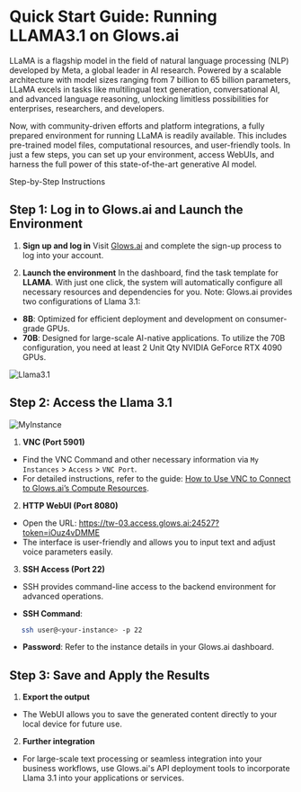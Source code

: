 # Quick Start Guide: Running LLAMA3.1 on Glows.ai

LLaMA is a flagship model in the field of natural language processing (NLP) developed by Meta, a global leader in AI research. Powered by a scalable architecture with model sizes ranging from 7 billion to 65 billion parameters, LLaMA excels in tasks like multilingual text generation, conversational AI, and advanced language reasoning, unlocking limitless possibilities for enterprises, researchers, and developers.

Now, with community-driven efforts and platform integrations, a fully prepared environment for running LLaMA is readily available. This includes pre-trained model files, computational resources, and user-friendly tools. In just a few steps, you can set up your environment, access WebUIs, and harness the full power of this state-of-the-art generative AI model.

Step-by-Step Instructions
## Step 1: Log in to Glows.ai and Launch the Environment
1. **Sign up and log in**
Visit [Glows.ai](https://glows.ai/) and complete the sign-up process to log into your account.

2. **Launch the environment**
In the dashboard, find the task template for **LLAMA**. With just one click, the system will automatically configure all necessary resources and dependencies for you.
  Note: Glows.ai provides two configurations of Llama 3.1:
  - **8B**: Optimized for efficient deployment and development on consumer-grade GPUs.
  - **70B**: Designed for large-scale AI-native applications. To utilize the 70B configuration, you need at least 2 Unit Qty NVIDIA GeForce RTX 4090 GPUs.

![Llama3.1]()

## Step 2: Access the Llama 3.1
![MyInstance]()

1. **VNC (Port 5901)**
  - Find the VNC Command and other necessary information via `My Instances` > `Access` > `VNC Port`.
  - For detailed instructions, refer to the guide: [How to Use VNC to Connect to Glows.ai’s Compute Resources](https://docs.glows.ai/tutorials/vnc).

2. **HTTP WebUI (Port 8080)**
  - Open the URL: https://tw-03.access.glows.ai:24527?token=iOuz4vDMME
  - The interface is user-friendly and allows you to input text and adjust voice parameters easily.

3. **SSH Access (Port 22)**
  - SSH provides command-line access to the backend environment for advanced operations.

  - **SSH Command**:
```bash
   ssh user@<your-instance> -p 22
```

  - **Password**: Refer to the instance details in your Glows.ai dashboard.

## Step 3: Save and Apply the Results
1. **Export the output**
  - The WebUI allows you to save the generated content directly to your local device for future use.
2. **Further integration**
  - For large-scale text processing or seamless integration into your business workflows, use Glows.ai's API deployment tools to incorporate Llama 3.1 into your applications or services.